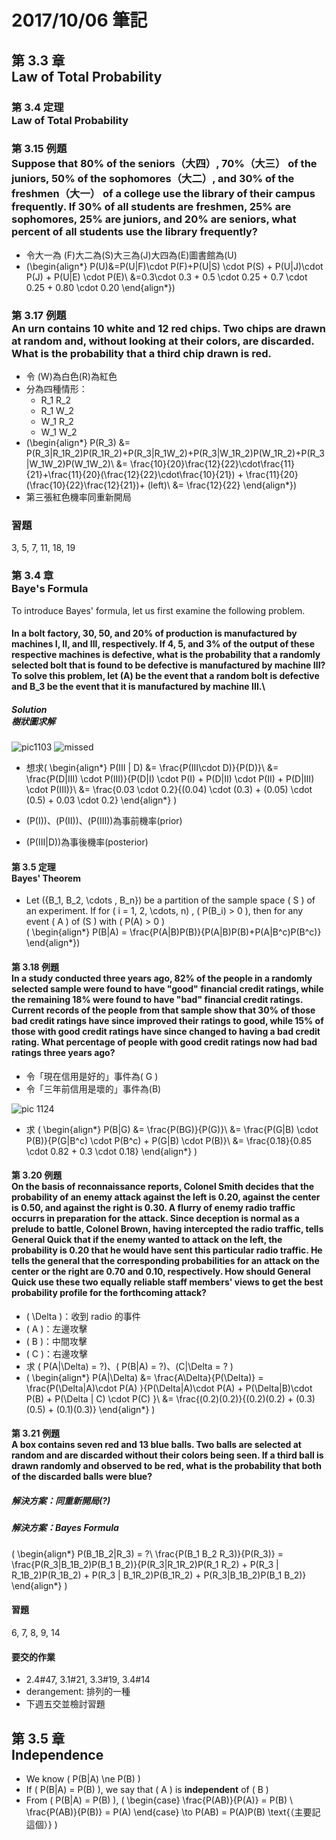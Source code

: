 # 2017/10/06 筆記
## 第 3.3 章<br>Law of Total Probability
### 第 3.4 定理<br>Law of Total Probability

### 第 3.15 例題<br>Suppose that 80% of the seniors（大四）, 70%（大三） of the juniors, 50% of the sophomores（大二）, and 30% of the freshmen（大一） of a college use the library of their campus frequently.  If 30% of all students are freshmen, 25% are sophomores, 25% are juniors, and 20% are seniors, what percent of all students use the library frequently?
* 令大一為 \(F\)大二為\(S\)大三為\(J\)大四為\(E\)圖書館為\(U\)
* \(\begin{align*}
P(U)&=P(U|F)\cdot P(F)+P(U|S) \cdot P(S) + P(U|J)\cdot P(J) + P(U|E) \cdot P(E)\\
&=0.3\cdot 0.3 + 0.5 \cdot 0.25 + 0.7 \cdot 0.25 + 0.80 \cdot 0.20
\end{align*}\)

### 第 3.17 例題<br>An urn contains 10 white and 12 red chips.  Two chips are drawn at random and, without looking at their colors, are discarded.  What is the probability that a third chip drawn is red.
* 令 \(W\)為白色\(R\)為紅色
* 分為四種情形：
	* R_1 R_2
	* R_1 W_2
	* W_1 R_2
	* W_1 W_2
* \(\begin{align*}
P(R_3) &= P(R_3|R_1R_2)P(R_1R_2)+P(R_3|R_1W_2)+P(R_3|W_1R_2)P(W_1R_2)+P(R_3|W_1W_2)P(W_1W_2)\\
&= \frac{10}{20}\frac{12}{22}\cdot\frac{11}{21}+\frac{11}{20}(\frac{12}{22}\cdot\frac{10}{21}) + \frac{11}{20}(\frac{10}{22}\frac{12}{21})+ (left)\\
&= \frac{12}{22}
\end{align*}\)
* 第三張紅色機率同重新開局

### 習題
3, 5, 7, 11, 18, 19

### 第 3.4 章<br>Baye's Formula
To introduce Bayes' formula, let us first examine the following problem.  

#### In a bolt factory, 30, 50, and 20% of production is manufactured by machines I, II, and III, respectively.  If 4, 5, and 3% of the output of these respective machines is defective, what is the probability that a randomly selected bolt that is found to be defective is manufactured by machine III?  To solve this problem, let \(A\) be the event that a random bolt is defective and B_3 be the event that it is manufactured by machine III.\

##### Solution<br>樹狀圖求解
![pic1103]()
![missed]()

* 想求\( \begin{align*}
P(III | D) &= \frac{P(III\cdot D)}{P(D)}\\
&= \frac{P(D|III) \cdot P(III)}{P(D|I) \cdot P(I) + P(D|II) \cdot P(II) + P(D|III) \cdot P(III)}\\
&= \frac{0.03 \cdot 0.2}{(0.04) \cdot (0.3) + (0.05) \cdot (0.5) + 0.03 \cdot 0.2}
\end{align*} \)

* \(P(I)\)、\(P(II)\)、\(P(III)\)為事前機率(prior)
* \(P(III|D)\)為事後機率(posterior)

#### 第 3.5 定理<br>Bayes' Theorem
* Let \({B_1, B_2, \cdots , B_n}\) be a partition of the sample space \( S \) of an experiment.  If for \( i = 1, 2, \cdots, n\) , \( P(B_i) > 0 \), then for any event \( A \) of \(S \) with \( P(A) > 0 \)  
\( \begin{align*}
P(B|A) = \frac{P(A|B)P(B)}{P(A|B)P(B)+P(A|B^c)P(B^c)}
\end{align*}\)

#### 第 3.18 例題<br>In a study conducted three years ago, 82% of the people in a randomly selected sample were found to have "good" financial credit ratings, while the remaining 18% were found to have "bad" financial credit ratings.  Current records of the people from that sample show that 30% of those bad credit ratings have since improved their ratings to good, while 15% of those with good credit ratings have since changed to having a bad credit rating.  What percentage of people with good credit ratings now had bad ratings three years ago?

* 令「現在信用是好的」事件為\( G \)
* 令「三年前信用是壞的」事件為\(B\)

![pic 1124]()

* 求 \( \begin{align*}
P(B|G) &= \frac{P(BG)}{P(G)}\\
&= \frac{P(G|B) \cdot P(B)}{P(G|B^c) \cdot P(B^c) + P(G|B) \cdot P(B)}\\
&= \frac{0.18}{0.85 \cdot 0.82 + 0.3 \cdot 0.18}
\end{align*} \)

#### 第 3.20 例題<br>On the basis of reconnaissance reports, Colonel Smith decides that the probability of an enemy attack against the left is 0.20, against the center is 0.50, and against the right is 0.30.  A flurry of enemy radio traffic occurrs in preparation for the attack.  Since deception is normal as a prelude to battle, Colonel Brown, having intercepted the radio traffic, tells General Quick that if the enemy wanted to attack on the left, the probability is 0.20 that he would have sent this particular radio traffic.  He tells the general that the corresponding probabilities for an attack on the center or the right are 0.70 and 0.10, respectively.  How should General Quick use these two equally reliable staff members' views to get the best probability profile for the forthcoming attack?
* \( \Delta \)：收到 radio 的事件
* \( A \)：左邊攻擊
* \( B \)：中間攻擊
* \( C \)：右邊攻擊
* 求 \( P(A|\Delta) = ?\)、\( P(B|A) = ?\)、\(C|\Delta = ? \)
* \( \begin{align*}
P(A|\Delta) &= \frac{A\Delta}{P(\Delta)} = \frac{P(\Delta|A)\cdot P(A) }{P(\Delta|A)\cdot P(A) + P(\Delta|B)\cdot P(B) + P(\Delta | C) \cdot P(C) }\\
&= \frac{(0.2)(0.2)}{(0.2)(0.2) + (0.3)(0.5) + (0.1)(0.3)}
\end{align*} \)

#### 第 3.21 例題<br>A box contains seven red and 13 blue balls.  Two balls are selected at random and are discarded without their colors being seen.  If a third ball is drawn randomly and observed to be red, what is the probability that both of the discarded balls were blue?
##### 解決方案：同重新開局(?)

##### 解決方案：Bayes Formula
\( \begin{align*}
	P(B_1B_2|R_3) = ?\\
	\frac{P(B_1 B_2 R_3)}{P(R_3)} = \frac{P(R_3|B_1B_2)P(B_1 B_2)}{P(R_3|R_1R_2)P(R_1 R_2) + P(R_3 | R_1B_2)P(R_1B_2) + P(R_3 | B_1R_2)P(B_1R_2) + P(R_3|B_1B_2)P(B_1 B_2)}
\end{align*} \)

#### 習題
6, 7, 8, 9, 14

#### 要交的作業
* 2.4#47, 3.1#21, 3.3#19, 3.4#14
* derangement: 排列的一種
* 下週五交並檢討習題

## 第 3.5 章<br>Independence
* We know \( P(B|A) \ne P(B) \)
* If \( P(B|A) = P(B) \), we say that \( A \) is **independent** of \( B \)
* From \( P(B|A) = P(B) \), \( \begin{case}
\frac{P(AB)}{P(A)} = P(B) \\
\frac{P(AB)}{P(B)} = P(A)
\end{case} \to P(AB) = P(A)P(B) \text{（主要記這個）} \)
